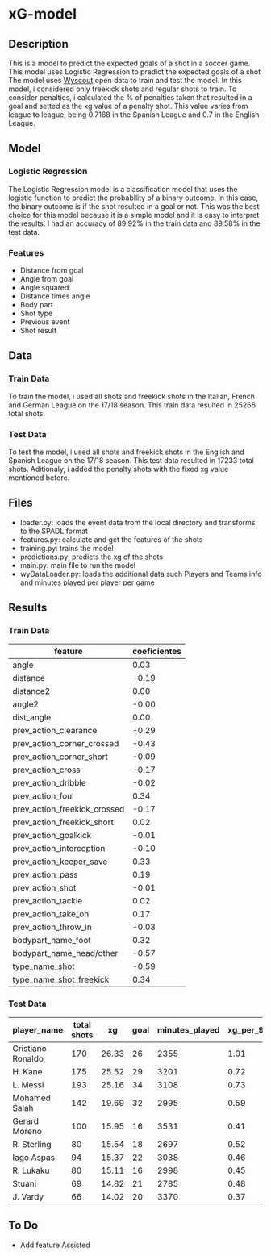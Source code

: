 # xG-model

## Description
This is a model to predict the expected goals of a shot in a soccer game. This model uses Logistic Regression to predict the expected goals of a shot 
The model uses [Wyscout](https://wyscout.com/) open data to train and test the model. 
In this model, i considered only freekick shots and regular shots to train. To consider penalties, i calculated the % of penalties taken that resulted in a goal and setted as the xg value of a penalty shot. This value varies from league to league, being 0.7168 in the Spanish League and 0.7 in the English League.
## Model
### Logistic Regression
The Logistic Regression model is a classification model that uses the logistic function to predict the probability of a binary outcome. In this case, the binary outcome is if the shot resulted in a goal or not.
This was the best choice for this model because it is a simple model and it is easy to interpret the results.
I had an accuracy of 89.92% in the train data and 89.58% in the test data.

### Features
* Distance from goal
* Angle from goal
* Angle squared
* Distance times angle
* Body part
* Shot type
* Previous event
* Shot result

## Data
### Train Data
To train the model, i used all shots and freekick shots in the Italian, French and German League on the 17/18 season.
This train data resulted in 25266 total shots.
### Test Data
To test the model, i used all shots and freekick shots in the English and Spanish League on the 17/18 season.
This test data resulted in 17233 total shots. Aditionaly, i added the penalty shots with the fixed xg value mentioned before.
## Files
* loader.py: loads the event data from the local directory and transforms to the SPADL format
* features.py: calculate and get the features of the shots
* training.py: trains the model
* predictions.py: predicts the xg of the shots
* main.py: main file to run the model
* wyDataLoader.py: loads the additional data such Players and Teams info and minutes played per player per game

## Results
### Train Data
|feature|coeficientes|
|---|---|
|angle|0.03|
|distance|-0.19|
|distance2|0.00|
|angle2|-0.00|
|dist_angle|0.00|
|prev_action_clearance|-0.29|
|prev_action_corner_crossed|-0.43|
|prev_action_corner_short|-0.09|
|prev_action_cross|-0.17|
|prev_action_dribble|-0.02|
|prev_action_foul|0.34|
|prev_action_freekick_crossed|-0.17|
|prev_action_freekick_short|0.02|
|prev_action_goalkick|-0.01|
|prev_action_interception|-0.10|
|prev_action_keeper_save|0.33|
|prev_action_pass|0.19|
|prev_action_shot|-0.01|
|prev_action_tackle|0.02|
|prev_action_take_on|0.17|
|prev_action_throw_in|-0.03|
|bodypart_name_foot|0.32|
|bodypart_name_head/other|-0.57|
|type_name_shot|-0.59|
|type_name_shot_freekick|0.34|


### Test Data
|player_name|total shots|xg|goal|minutes_played|xg_per_90|xg_per_shot|goal_per_90|goal_per_shot|
|---|---|---|---|---|---|---|---|---|
|Cristiano Ronaldo|170|26.33|26|2355|1.01|0.99|0.15|0.15|
|H. Kane|175|25.52|29|3201|0.72|0.82|0.15|0.17|
|L. Messi|193|25.16|34|3108|0.73|0.98|0.18|0.18|
|Mohamed Salah|142|19.69|32|2995|0.59|0.96|0.23|0.23|
|Gerard Moreno|100|15.95|16|3531|0.41|0.41|0.16|0.16|
|R. Sterling|80|15.54|18|2697|0.52|0.60|0.22|0.23|
|Iago Aspas|94|15.37|22|3038|0.46|0.65|0.23|0.23|
|R. Lukaku|80|15.11|16|2998|0.45|0.48|0.20|0.20|
|Stuani|69|14.82|21|2785|0.48|0.68|0.30|0.30|
|J. Vardy|66|14.02|20|3370|0.37|0.53|0.30|0.30|

## To Do
* Add feature Assisted
